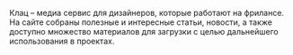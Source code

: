 Клац – медиа сервис для дизайнеров, которые работают на фрилансе. На сайте собраны полезные и интересные статьи, новости, а также доступно множество материалов для загрузки с целью дальнейшего использования в проектах.
